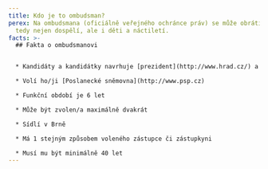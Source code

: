 ```yaml
---
title: Kdo je to ombudsman?
perex: Na ombudsmana (oficiálně veřejného ochránce práv) se může obrátit každý,
  tedy nejen dospělí, ale i děti a náctiletí.
facts: >-
  ## Fakta o ombudsmanovi


  * Kandidáty a kandidátky navrhuje [prezident](http://www.hrad.cz/) a [Senát](http://www.senat.cz/)

  * Volí ho/ji [Poslanecké sněmovna](http://www.psp.cz)

  * Funkční období je 6 let

  * Může být zvolen/a maximálně dvakrát

  * Sídlí v Brně

  * Má 1 stejným způsobem voleného zástupce či zástupkyni

  * Musí mu být minimálně 40 let
---
```

